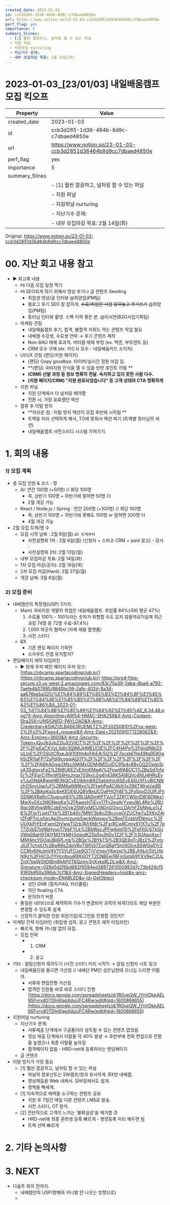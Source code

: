```yaml
---
created_date: 2023-01-03
id: ccb3d285-1d36-464b-8d9c-c7dbaed4850e
url: https://www.notion.so/23-01-03-ccb3d2851d36464b8d9cc7dbaed4850e
perf_flag: yes
importance: 5
summary_5lines:
  - [1] 훨씬 깔끔하고, 널처링 할 수 있는 퍼널
  - 지원 퍼널
  - 지원퍼널 nurturing
  - 지난기수 문제:
  - 내부 모집마감 목표: 2월 14일(화)
---
```


# 2023-01-03_[23/01/03] 내일배움캠프 모집 킥오프

| Property | Value |
| --- | --- |
| created_date | 2023-01-03 |
| id | ccb3d285-1d36-464b-8d9c-c7dbaed4850e |
| url | https://www.notion.so/23-01-03-ccb3d2851d36464b8d9cc7dbaed4850e |
| perf_flag | yes |
| importance | 5 |
| summary_5lines | |
|  | - [1] 훨씬 깔끔하고, 널처링 할 수 있는 퍼널 |
|  | - 지원 퍼널 |
|  | - 지원퍼널 nurturing |
|  | - 지난기수 문제: |
|  | - 내부 모집마감 목표: 2월 14일(화) |

Original: https://www.notion.so/23-01-03-ccb3d2851d36464b8d9cc7dbaed4850e

# 00. 지난 회고 내용 참고
- ▶ 회고록 내용
  - `P0` 다음 모집 일정 찍기
  - `P0` SEO되게 하기 위해서 영상 후기나 글 컨텐츠 Seeding.
    - 취업생 영상/글 인터뷰 @최양임(PM팀) 
    - 블로그 후기 SEO 잘 잡히게. ~~수료/취업한 사람 앉혀놓고 후기쓰기~~ @최양임(PM팀) 
    - 튜터님 인터뷰 촬영. 스펙 이력 좋은 분. @이서연(B2G사업기획팀) 
  - 마케팅 관점
    - 내일배움캠프 후기, 합격, 불합격 키워드 먹는 콘텐츠 작업 필요
    - 내배캠 수강생, 수료생 연락 → 후기 콘텐츠 제작
    - Non-BAU 매체 효과적. 버티컬 매체 부킹 (ex. 백준, 부트텐트 등)
    - CRM 모수 구매 (ex. 카드사 모수 - 내일배움카드 소지자) 
  - UI/UX 관점 (랜딩/지원 페이지)
    - (랜딩) Oopy goodbye. 타이머/실시간 정원 마감 등.
    - **(랜딩) 국비지원 인식을 깰 수 있을 만한 포인트 어필 **
    - **(CRM) 선발 과정 등 정보 명확히 전달. 숙지하고 있지 못한 사람 다수.**
    - **(지원 페이지/CRM) ”지원 완료되었습니다” 등 고객 상태와 CTA 명확하게**
  - 지원 퍼널
    - 지원 단계에서 더 널처링 해야함
    - 전환 시, 가장 유효했던 액션
  - 합류 후 이탈 방지
    - **아쉬운 점 : 이탈 방지 액션이 모집 후반에 시작됨 **
    - 트랙을 미리 선택하게 해서, TO에 맞춰서 액션 짜기 (트랙별 튜터님의 세션)
    - 내일배움캠프 사전스터디 시스템 가져가기.

# 1. 회의 내용

### 1) 모집 계획
- 총 모집 인원 & 코스 : 명
  - AI: 연간 100명 (+50명) // 회당 100명
    - 즉, 상반기 100명 + 하반기에 잘하면 50명 더 
    - 2월 개강 가능
  - React / Node.js / Spring : 연간 200명 (+100명) // 회당 100명
    - 즉, 상반기 100명 + 하반기에 못해도 100명 or 잘하면 200명 더
    - 4월 개강 가능
- 2월 모집 트랙/명 수
  - 모집 시작 날짜 : 2월 6일(월) `AI 트랙부터`
    - 사전설명회 1차 : 2월 6일(월) (신청자 + 스파코 CRM + paid 광고) - 강사 : 
    - 사전설명회 2차: 2월 13일(월) 
  - 내부 모집마감 목표: 2월 14일(화)
  - 1차 모집 마감(공지): 2월 16일(목) 
  - 2차 모집 마감(Hard): 2월 27일(월) 
  - 개강 날짜: 3월 6일(월) 

### 2) 모집 준비
- 내배캠만의 특장점(USP) 3가지.
  - Main) 국비지원 개발자 취업은 내일배움캠프. 취업률 84%(국비 평균 47%)
    1. 수료율 100% - 100%라는 숫자가 위험할 수도 있지 않을까요?(실제 최근 과정 74명 중 72명 수료-97.4%)
    1. 1,000 여곳의 협력사 (자체 채용 플랫폼)
    1. 사전 스터디
  - BX
    - 기존 랜딩 페이지 기획안
    - 스카우트 컨셉 유지할지?
- 랜딩페이지 제작 타임라인
  - ▶ 현재 우피 메인 페이지
    우피 링크: [https://nbcamp.spartacodingclub.kr/](https://nbcamp.spartacodingclub.kr/)
    https://prod-files-secure.s3.us-west-2.amazonaws.com/83c75a39-3aba-4ba4-a792-7aefe4b07895/8840bc06-2afe-402d-8a34-aa674beba320/%E1%84%89%E1%85%B3%E1%84%8F%E1%85%B3%E1%84%85%E1%85%B5%E1%86%AB%E1%84%89%E1%85%A3%E1%86%BA_2023-01-03_%E1%84%8B%E1%85%A9%E1%84%92%E1%85%AE_6.34.48.png?X-Amz-Algorithm=AWS4-HMAC-SHA256&X-Amz-Content-Sha256=UNSIGNED-PAYLOAD&X-Amz-Credential=ASIAZI2LB4663RUEMLTZ%2F20250910%2Fus-west-2%2Fs3%2Faws4_request&X-Amz-Date=20250910T122806Z&X-Amz-Expires=3600&X-Amz-Security-Token=IQoJb3JpZ2luX2VjEIT%2F%2F%2F%2F%2F%2F%2F%2F%2F%2FwEaCXVzLXdlc3QtMiJHMEUCIE%2FC4HAPq%2FdodlNbj23ULInE%2FOSUtCRxeJk9TtXhhAvFAiEAr5Q%2F7qcxbEfjls49fq0E9Ggh5rZR1IaFP72sPdi9cosqiAQI7f%2F%2F%2F%2F%2F%2F%2F%2F%2F%2FARAAGgw2Mzc0MjMxODM4MDUiDC91b4x88vOQ2OxdoSrcA3SgtqxsFa2%2BjBUKEZyEXmKMwAj%2FpwWABOC1%2BsSd7n1pEr%2FEgrCj1fhnWS8HoJngx733kvLGg4h438K5Al8QVc4NIJ4HRcEyvTJuGNdABgiqHBl36QCyEO8AmB9ZSebblhiU6SEvEA5UXFLyBlCNNzfrD5nvUqp1Jf%2BMAqN99Ixs%2FtwhPq4C4bXj1x39XTWroUw8B%2F%2BApKq2c6eKEDE6UQ8VBeUCOaPHOY4E%2FoSqyD2UIFJFhGDM6XRaRcC5ugnuhE0%2BLQADmKPTVJcT2ZR1TWIictDB16DNks1MwXyGXz3t80NepKa%2FAawsH7iEvy17Fv2egArYvwuWL4Ke%2BURqc08VhipWRCokEmOyk2SMVxMCUjRDnGOivcLDArhFZbNtqLq%2B%2FiqYLjqH7Yp%2BTb40c7MNY3b8oZI9cvywlVZUCfw7uZXKnZAitZFdPToLp1wcAp2hymrzunpSwckWpiswu%2BxeTEckbVENmcc%2FUUXkPrFEnFwml2tVwwTI2rb7AfrRt8r%2FxrRCwRCmiv611XTu%2F7q772Ub57lqNbHyucT7bbFYLk%2BbWscJPFwjblot10%2FpfXGrSTkSU0Wq08aH9TAlYM3YkMH3jzjpdKZ5p5iu3hDx122F%2F1r3UApoXsv7MNfAhcYGOqUBj6PLmb%2BQx%2BYkT5I%2B3QE9gTrJBz2%2FotxJlUF7chsIU%2BwR6sZdqV6vTW0i37ZorQRaY5mIXGlnxSSWGq5Yr2CCMy6tfeJmV4V1Y5VUFCze9OlTjVVmpxYKwzpi%2BEJhNJc5VLHqN9g%2FHiC0J1YHnnbuuR9XsIOYT2DNBEej1BFin5sh8i9YXV9eC2ULZnX7ppWi0tDlBm8hAP0T6Qzmy3nXvkqRLDLw&X-Amz-Signature=028a5d2f6bd662f6594ed3887261000983d7c73b424cf58180b950a396dc7cf1&X-Amz-SignedHeaders=host&x-amz-checksum-mode=ENABLED&x-id=GetObject
    - 상단 GNB (절차/FAQ, 커리큘럼)
    - 하단 floating CTA
    - 문의하기 버튼
  - 통일된 네러티브로 제작하여 기수가 변경되어 과목이 바뀌더라도 해당 부분만 변경할 수 있도록 설계
  - 신청하기 클릭한 인원 회원가입/로그인을 진행할 것인지?
- 마케팅 전략 타임라인 (취업생 섭외, 광고 콘텐츠 제작 타임라인)
  - 빠르게, 항해 카니발 없이 모집.
  - 모집 전략
    - 1) CRM
    - 2) 광고
- 기타 : 알림신청자 묶어두기 (사전 스터디 미리 시작?) → 알림 신청자 시트 링크
  - 내일배움단을 들으면 가산점 // 내배단 PM인 성은님한테 오너십 드리면 어떨까.
    - 서류와 면접전형 가산점
    - 합격한 인원들 바로 바로 스터디 진행
  [https://docs.google.com/spreadsheets/d/1R0veQW_IYnVDkkAEL9SFyrvdOTDIn6lapXdulJFC4Rw/edit#gid=1600868655](https://docs.google.com/spreadsheets/d/1R0veQW_IYnVDkkAEL9SFyrvdOTDIn6lapXdulJFC4Rw/edit#gid=1600868655)
- 지원퍼널 nurturing
  - 지난기수 문제:
    - 서류제출 단계에서 구글폼이라 설득될 수 있는 컨텐츠 없었음
    - 영상 제출 단계에서 이탈율 약 40% 발생 → 후반부에 전화 면접으로 전환율 높였으나 최종 이탈율 높아짐
    - 합격페이지 없음 - HRD-net에 등록하라는 랜딩페이지
  - 글 콘텐츠
- 이탈 방지가 가장 중요
  - [1] 훨씬 깔끔하고, 널처링 할 수 있는 퍼널
    - 퍼널의 컴포넌트는 SW캠프/창과 유사하게. BX만 내배캠. 
    - 영상제출을 Web 내에서. 모바일에서도 쉽게. 
    - 정책을 빡세게. 
  - [1] 지속적으로 매력을 소구하는 컨텐츠 공유 
    - 지원 후 7일간 매일 다른 컨텐츠 LMS로 발송.
    - 사전 스터디, OT 참석. 
  - [2] 전반적으로 고객이 느끼는 ‘불확실성’을 제거할 것
    - HRD-net에 최종 훈련생 등록 빠르게 - 행정등록 미리 해두면 됨
    - 트랙 선택 빠르게

# 2. 기타 논의사항

# 3. NEXT
- 다음주 회의 전까지.
  - 내배캠만의 USP(항해와 카니발 안 나오는 방향으로)
  -

